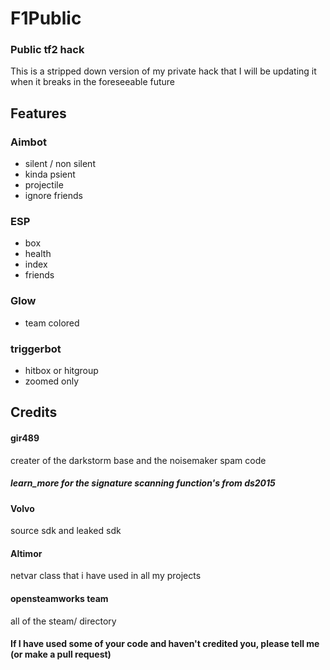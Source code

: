 # F1Public
### Public tf2 hack

This is a stripped down version of my private hack that I will be updating it when it breaks in the foreseeable future

## Features
### Aimbot
* silent / non silent
* kinda psient
* projectile
* ignore friends

### ESP
* box
* health
* index
* friends

### Glow
* team colored

### triggerbot
* hitbox or hitgroup
* zoomed only

## Credits

#### gir489
creater of the darkstorm base and the noisemaker spam code
##### learn_more for the signature scanning function's from ds2015

#### Volvo
source sdk and
leaked sdk

#### Altimor
netvar class that i have used in all my projects

#### opensteamworks team
all of the steam/ directory

#### If I have used some of your code and haven't credited you, please tell me (or make a pull request)
